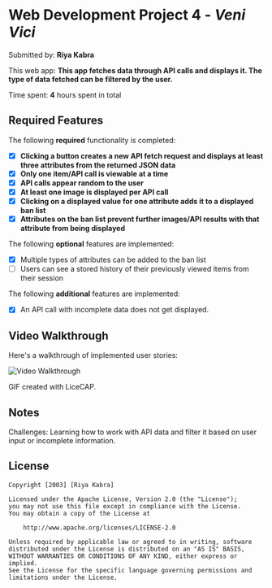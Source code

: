 # Web Development Project 4 - *Veni Vici*

Submitted by: **Riya Kabra**

This web app: **This app fetches data through API calls and displays it. The type of data fetched can be filtered by the user.**

Time spent: **4** hours spent in total

## Required Features

The following **required** functionality is completed:

- [X] **Clicking a button creates a new API fetch request and displays at least three attributes from the returned JSON data**
- [X] **Only one item/API call is viewable at a time**
- [X] **API calls appear random to the user**
- [X] **At least one image is displayed per API call**
- [X] **Clicking on a displayed value for one attribute adds it to a displayed ban list**
- [X] **Attributes on the ban list prevent further images/API results with that attribute from being displayed**

The following **optional** features are implemented:

- [X] Multiple types of attributes can be added to the ban list
- [ ] Users can see a stored history of their previously viewed items from their session

The following **additional** features are implemented:

* [X] An API call with incomplete data does not get displayed.

## Video Walkthrough

Here's a walkthrough of implemented user stories:

<img src='https://user-images.githubusercontent.com/52909605/227110087-21296ce4-e4fd-47de-b5e0-1e4e434bef28.gif' title='Video Walkthrough' width='' alt='Video Walkthrough' />

GIF created with LiceCAP. 

## Notes

Challenges: Learning how to work with API data and filter it based on user input or incomplete information.

## License

    Copyright [2003] [Riya Kabra]

    Licensed under the Apache License, Version 2.0 (the "License");
    you may not use this file except in compliance with the License.
    You may obtain a copy of the License at

        http://www.apache.org/licenses/LICENSE-2.0

    Unless required by applicable law or agreed to in writing, software
    distributed under the License is distributed on an "AS IS" BASIS,
    WITHOUT WARRANTIES OR CONDITIONS OF ANY KIND, either express or implied.
    See the License for the specific language governing permissions and
    limitations under the License.
